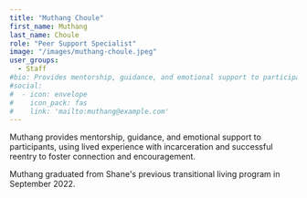 ```yaml
---
title: "Muthang Choule"
first_name: Muthang
last_name: Choule
role: "Peer Support Specialist"
image: "/images/muthang-choule.jpeg"
user_groups:
  - Staff
#bio: Provides mentorship, guidance, and emotional support to participants, using lived experience with incarceration and successful reentry to foster connection and encouragement.
#social:
#  - icon: envelope
#    icon_pack: fas
#    link: 'mailto:muthang@example.com'
---
```


Muthang provides mentorship, guidance, and emotional support to participants, using lived experience with incarceration and successful reentry to foster connection and encouragement.

Muthang graduated from Shane's previous transitional living program in September 2022.